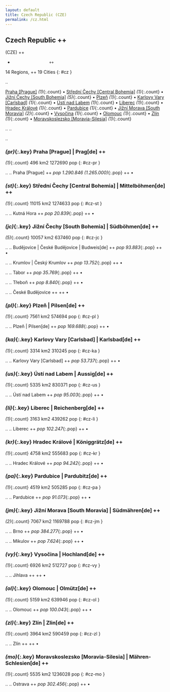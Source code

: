 ```yaml
---
layout: default
title: Czech Republic (CZE)
permalink: /cz.html
---
```



## Czech Republic   ++
(CZE)  ++
-                     ++
14 Regions, ++
19 Cities
{: #cz }

.. 

[Praha [Prague]](#cz-pr) _(1)_{:.count} • [Střední Čechy [Central Bohemia]](#cz-st) _(1)_{:.count} • [Jižní Čechy [South Bohemia]](#cz-jc) _(5)_{:.count} • [Plzeň](#cz-pl) _(1)_{:.count} • [Karlovy Vary [Carlsbad]](#cz-ka) _(1)_{:.count} • [Ústí nad Labem](#cz-us) _(1)_{:.count} • [Liberec](#cz-li) _(1)_{:.count} • [Hradec Králové](#cz-kr) _(1)_{:.count} • [Pardubice](#cz-pa) _(1)_{:.count} • [Jižní Morava [South Moravia]](#cz-jm) _(2)_{:.count} • [Vysočina](#cz-vy) _(1)_{:.count} • [Olomouc](#cz-ol) _(1)_{:.count} • [Zlín](#cz-zl) _(1)_{:.count} • [Moravskoslezsko [Moravia-Silesia]](#cz-mo) _(1)_{:.count}


.. 
.. 



.. 


### _(pr)_{:.key} Praha [Prague] | Prag[de]  ++
_(1)_{:.count}    496 km2  1272690 pop
{: #cz-pr }


..
..
Praha [Prague]  ++
 _pop 1.290.846 (1.265.000)_{:.pop} ++
•




### _(st)_{:.key} Střední Čechy [Central Bohemia] | Mittelböhmen[de]  ++
_(1)_{:.count}    11015 km2  1274633 pop
{: #cz-st }


..
..
Kutná Hora  ++
 _pop 20.839_{:.pop} ++
•




### _(jc)_{:.key} Jižní Čechy [South Bohemia] | Südböhmen[de]  ++
_(5)_{:.count}    10057 km2  637460 pop
{: #cz-jc }


..
..
Budějovice | České Budějovice | Budweis[de]  ++
 _pop 93.883_{:.pop} ++
•

..
..
Krumlov | Český Krumlov  ++
 _pop 13.752_{:.pop} ++
•

..
..
Tábor  ++
 _pop 35.769_{:.pop} ++
•

..
..
Třeboň  ++
 _pop 8.840_{:.pop} ++
•

..
..
České Budějovice  ++
 ++
•




### _(pl)_{:.key} Plzeň | Pilsen[de]  ++
_(1)_{:.count}    7561 km2  574694 pop
{: #cz-pl }


..
..
Plzeň | Pilsen[de]  ++
 _pop 169.688_{:.pop} ++
•




### _(ka)_{:.key} Karlovy Vary [Carlsbad] | Karlsbad[de]  ++
_(1)_{:.count}    3314 km2  310245 pop
{: #cz-ka }


..
..
Karlovy Vary [Carlsbad]  ++
 _pop 53.737_{:.pop} ++
•




### _(us)_{:.key} Ústí nad Labem | Aussig[de]  ++
_(1)_{:.count}    5335 km2  830371 pop
{: #cz-us }


..
..
Ústí nad Labem  ++
 _pop 95.003_{:.pop} ++
•




### _(li)_{:.key} Liberec | Reichenberg[de]  ++
_(1)_{:.count}    3163 km2  439262 pop
{: #cz-li }


..
..
Liberec  ++
 _pop 102.247_{:.pop} ++
•




### _(kr)_{:.key} Hradec Králové | Königgrätz[de]  ++
_(1)_{:.count}    4758 km2  555683 pop
{: #cz-kr }


..
..
Hradec Králové  ++
 _pop 94.242_{:.pop} ++
•




### _(pa)_{:.key} Pardubice | Pardubitz[de]  ++
_(1)_{:.count}    4519 km2  505285 pop
{: #cz-pa }


..
..
Pardubice  ++
 _pop 91.073_{:.pop} ++
•




### _(jm)_{:.key} Jižní Morava [South Moravia] | Südmähren[de]  ++
_(2)_{:.count}    7067 km2  1169788 pop
{: #cz-jm }


..
..
Brno  ++
 _pop 384.277_{:.pop} ++
•

..
..
Mikulov  ++
 _pop 7.624_{:.pop} ++
•




### _(vy)_{:.key} Vysočina | Hochland[de]  ++
_(1)_{:.count}    6926 km2  512727 pop
{: #cz-vy }


..
..
Jihlava  ++
 ++
•




### _(ol)_{:.key} Olomouc | Olmütz[de]  ++
_(1)_{:.count}    5159 km2  639946 pop
{: #cz-ol }


..
..
Olomouc  ++
 _pop 100.043_{:.pop} ++
•




### _(zl)_{:.key} Zlín | Zlin[de]  ++
_(1)_{:.count}    3964 km2  590459 pop
{: #cz-zl }


..
..
Zlín  ++
 ++
•




### _(mo)_{:.key} Moravskoslezsko [Moravia-Silesia] | Mähren-Schlesien[de]  ++
_(1)_{:.count}    5535 km2  1236028 pop
{: #cz-mo }


..
..
Ostrava  ++
 _pop 302.456_{:.pop} ++
•


 
